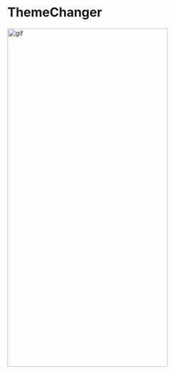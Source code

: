 # ThemeChanger

<img src="https://github.com/Caypoh23/ThemeChanger/blob/main/theme-switcher.gif" alt="gif" width="360" height="760">
